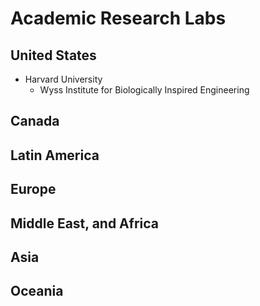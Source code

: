 #	Academic Research Labs




##	United States



+ Harvard University
	- Wyss Institute for Biologically Inspired Engineering











##	Canada















##	Latin America
















##	Europe















##	Middle East, and Africa















##	Asia











##	Oceania







